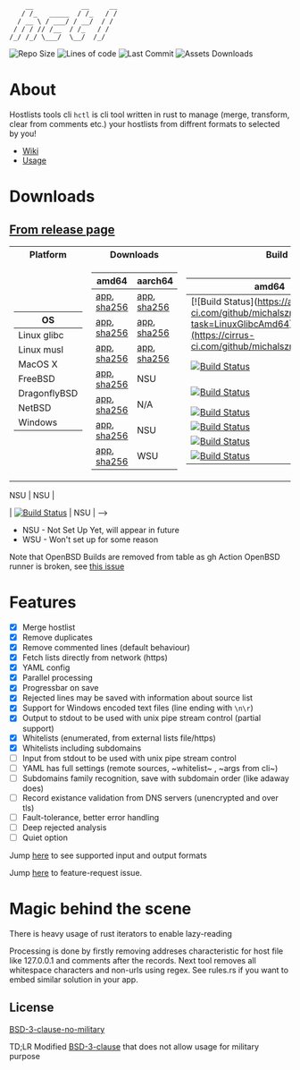 ```
    __            __     __
   / /_   _____  / /_   / /
  / __ \ / ___/ / __/  / / 
 / / / // /__  / /_   / /  
/_/ /_/ \___/  \__/  /_/   
```
<div>
  <img alt="Repo Size" src="https://img.shields.io/github/repo-size/michalszmidt/hctl" />
  <img alt="Lines of code" src="https://sloc.xyz/github/michalszmidt/hctl?category=code" />
  <img alt="Last Commit" src="https://img.shields.io/github/last-commit/michalszmidt/hctl" />
  <img alt="Assets Downloads" src="https://img.shields.io/github/downloads/michalszmidt/hctl/total" />
</div>

# About

Hostlists tools cli `hctl` is cli tool written in rust to manage (merge, transform, clear from comments etc.) your hostlists from diffrent formats to selected by you!

- [Wiki](https://github.com/michalszmidt/hctl/wiki)
- [Usage](https://github.com/michalszmidt/hctl/wiki/Usage)

# Downloads
## [From release page](https://github.com/michalszmidt/hctl/releases/latest)

<table>
<tr><th>Platform</th><th>Downloads</th><th>Build Status</th></tr>
<tr><td>

| OS |
|----------|
| Linux glibc |
| Linux musl  |
| MacOS X |
| FreeBSD |
| DragonflyBSD |
| NetBSD |
| Windows |

</td><td>
    
| amd64 | aarch64 |
|-------|---------|
|[app](https://github.com/michalszmidt/hctl/releases/download/latest/hctl-linux-glibc-amd64), [sha256](https://github.com/michalszmidt/hctl/releases/download/latest/sha256-hctl-linux-glibc-amd64) | [app](https://github.com/michalszmidt/hctl/releases/download/latest/hctl-linux-glibc-aarch64), [sha256](https://github.com/michalszmidt/hctl/releases/download/latest/sha256-hctl-linux-glibc-aarch64) |
| [app](https://github.com/michalszmidt/hctl/releases/download/latest/hctl-linux-musl-amd64), [sha256](https://github.com/michalszmidt/hctl/releases/download/latest/sha256-hctl-linux-musl-amd64) | [app](https://github.com/michalszmidt/hctl/releases/download/latest/hctl-linux-musl-aarch64), [sha256](https://github.com/michalszmidt/hctl/releases/download/latest/sha256-hctl-linux-musl-aarch64) |
| [app](https://github.com/michalszmidt/hctl/releases/download/latest/hctl-macosx-amd64), [sha256](https://github.com/michalszmidt/hctl/releases/download/latest/sha256-hctl-macosx-amd64) | [app](https://github.com/michalszmidt/hctl/releases/download/latest/hctl-macosx-silicon), [sha256](https://github.com/michalszmidt/hctl/releases/download/latest/sha256-hctl-macosx-silicon) |
| [app](https://github.com/michalszmidt/hctl/releases/download/latest/hctl-freebsd-amd64), [sha256](https://github.com/michalszmidt/hctl/releases/download/latest/sha256-hctl-freebsd-amd64) | NSU |
| [app](https://github.com/michalszmidt/hctl/releases/download/latest/hctl-dragonflybsd-amd64), [sha256](https://github.com/michalszmidt/hctl/releases/download/latest/sha256-hctl-dragonflybsd-amd64) | N/A |
| [app](https://github.com/michalszmidt/hctl/releases/download/latest/hctl-netbsd-amd64), [sha256](https://github.com/michalszmidt/hctl/releases/download/latest/sha256-hctl-netbsd-amd64) | NSU |
| [app](https://github.com/michalszmidt/hctl/releases/download/latest/hctl-windows-amd64.exe), [sha256](https://github.com/michalszmidt/hctl/releases/download/latest/sha256-hctl-windows-amd64.exe.txt) | WSU |

</td><td>

| amd64 | aarch64 |
|-------|---------|
| [![Build Status](https://api.cirrus-ci.com/github/michalszmidt/hctl.svg?task=LinuxGlibcAmd64](https://cirrus-ci.com/github/michalszmidt/hctl) | [![Build Status](https://api.cirrus-ci.com/github/michalszmidt/hctl.svg?task=LinuxGlibcAarch64)](https://cirrus-ci.com/github/michalszmidt/hctl) |
| [![Build Status](https://api.cirrus-ci.com/github/michalszmidt/hctl.svg?task=LinuxMuslAmd64)](https://cirrus-ci.com/github/michalszmidt/hctl) | [![Build Status](https://api.cirrus-ci.com/github/michalszmidt/hctl.svg?task=LinuxMuslAarch64)](https://cirrus-ci.com/github/michalszmidt/hctl) |
| [![Build Status](https://img.shields.io/github/actions/workflow/status/michalszmidt/hctl/release_macosx_amd64.yml)](https://github.com/michalszmidt/hctl/actions) | [![Build Status](https://api.cirrus-ci.com/github/michalszmidt/hctl.svg?task=MacosxSilicon)](https://cirrus-ci.com/github/michalszmidt/hctl) |
| [![Build Status](https://api.cirrus-ci.com/github/michalszmidt/hctl.svg?task=FreebsdAmd64)](https://cirrus-ci.com/github/michalszmidt/hctl) | NSU |
| [![Build Status](https://img.shields.io/github/actions/workflow/status/michalszmidt/hctl/release_dragonflybsd_amd64.yml)](https://github.com/michalszmidt/hctl/actions) | N/A |
| [![Build Status](https://img.shields.io/github/actions/workflow/status/michalszmidt/hctl/release_netbsd_amd64.yml)](https://github.com/michalszmidt/hctl/actions) | NSU |
| [![Build Status](https://img.shields.io/github/actions/workflow/status/michalszmidt/hctl/release_windows_amd64.yml)](https://github.com/michalszmidt/hctl/actions) | WSU |

</td></tr> </table>

<!--
| OpenBSD |
|  [app](https://github.com/michalszmidt/hctl/releases/download/latest/hctl-openbsd-amd64), [sha256](https://github.com/michalszmidt/hctl/releases/download/latest/sha256-hctl-openbsd-amd64) --> NSU | NSU |
| [![Build Status](https://img.shields.io/github/actions/workflow/status/michalszmidt/hctl/release_openbsd_amd64.yml)](https://github.com/michalszmidt/hctl/actions) | NSU |
-->

- NSU - Not Set Up Yet, will appear in future
- WSU - Won't set up for some reason

Note that OpenBSD Builds are removed from table as gh Action OpenBSD runner is broken, see [this issue](https://github.com/vmactions/openbsd-vm/issues/12)

# Features

- [x] Merge hostlist
- [x] Remove duplicates
- [x] Remove commented lines (default behaviour)
- [x] Fetch lists directly from network (https)
- [x] YAML config
- [x] Parallel processing
- [x] Progressbar on save
- [x] Rejected lines may be saved with information about source list
- [x] Support for Windows encoded text files (line ending with `\n\r`)
- [x] Output to stdout to be used with unix pipe stream control (partial support)
- [x] Whitelists (enumerated, from external lists file/https)
- [x] Whitelists including subdomains
- [ ] Input from stdout to be used with unix pipe stream control
- [ ] YAML has full settings (remote sources, ~whitelist~ , ~args from cli~)
- [ ] Subdomains family recognition, save with subdomain order (like adaway does)
- [ ] Record existance validation from DNS servers (unencrypted and over tls)
- [ ] Fault-tolerance, better error handling
- [ ] Deep rejected analysis
- [ ] Quiet option

Jump [here](https://github.com/michalszmidt/hctl/wiki/Manual#supported-formats) to see supported input and output formats

Jump [here](https://github.com/michalszmidt/hctl/issues/1) to feature-request issue.

# Magic behind the scene

There is heavy usage of rust iterators to enable lazy-reading

Processing is done by firstly removing addreses characteristic for host file like 127.0.0.1 and comments after the records. Next tool removes all whitespace characters and non-urls using regex.
See rules.rs if you want to embed similar solution in your app.

## License
[BSD-3-clause-no-military](https://github.com/michalszmidt/hctl/blob/main/LICENSE)

TD;LR
Modified [BSD-3-clause](https://choosealicense.com/licenses/bsd-3-clause-clear/) that does not allow usage for military purpose